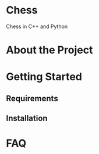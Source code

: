 # Chess
Chess in C++ and Python

# About the Project

# Getting Started
## Requirements

## Installation

# FAQ
